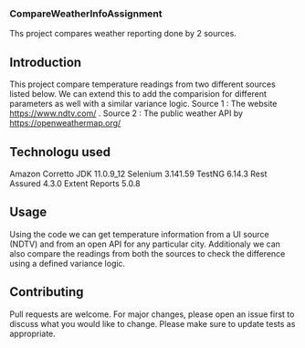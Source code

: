 ### CompareWeatherInfoAssignment

Ths project compares weather reporting done by 2 sources.

## Introduction

This project compare temperature readings from two different sources listed below. We can extend this to add the comparision for different parameters as well with a similar variance logic.
Source 1 : The website https://www.ndtv.com/ .
Source 2 : The public weather API by https://openweathermap.org/


## Technologu used
Amazon Corretto JDK 11.0.9_12 
Selenium 3.141.59
TestNG 6.14.3
Rest Assured 4.3.0
Extent Reports 5.0.8


## Usage
Using the code we can get temperature information from a UI source (NDTV) and from an open API for any particular city. Additionaly we can also compare the readings from both the sources to check the difference using a defined variance logic.

## Contributing
Pull requests are welcome. For major changes, please open an issue first to discuss what you would like to change.
Please make sure to update tests as appropriate.
